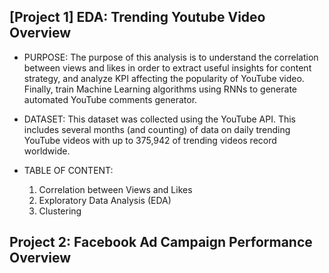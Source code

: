 ## [Project 1] EDA: Trending Youtube Video Overview

* PURPOSE: The purpose of this analysis is to understand the correlation between views and likes in order to extract useful insights for content strategy, and analyze KPI affecting the popularity of YouTube video. Finally, train Machine Learning algorithms using RNNs to generate automated YouTube comments generator. 
* DATASET: This dataset was collected using the YouTube API. This includes several months (and counting) of data on daily trending YouTube videos with up to 375,942 of trending videos record worldwide. 
* TABLE OF CONTENT:

   1. Correlation between Views and Likes    
   2. Exploratory Data Analysis (EDA) 
   3. Clustering



## Project 2: Facebook Ad Campaign Performance Overview

